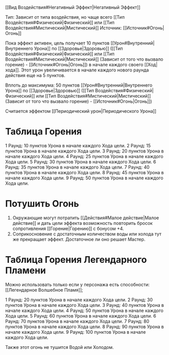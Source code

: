 [[Вид Воздействия#Негативный Эффект|Негативный Эффект]]

Тип: Зависит от типа воздействия, но чаще всего [[Тип Воздействия#Физический|Физический]] или [[Тип Воздействия#Мистический|Мистический]]
Источник: [[Источник#Огонь|Огонь]]

Пока эффект активен, цель получает 10 пунктов [[Урон#Внутренний|Внутреннего Урона]] по [[Здоровье|Здоровью]] ([[Тип Воздействия#Физический|Физический]] или [[Тип Воздействия#Мистический|Мистический]] (Зависит от того что вызвало горение) - [[Источник#Огонь|Огонь]]) в начале каждого своего [[Ход|хода]]. Этот урон увеличивается в начале каждого нового раунда действия еще на 5 пунктов. 

Вплоть до максимума: 50 пунктов [[Урон#Внутренний|Внутреннего Урона]] по [[Здоровье|Здоровью]] ([[Тип Воздействия#Физический|Физический]] или [[Тип Воздействия#Мистический|Мистический]] (Зависит от того что вызвало горение) - [[Источник#Огонь|Огонь]])

Считается эффектом [[Периодический урон|Периодического Урона]]

# Таблица Горения

1 Раунд: 10 пунктов Урона в начале каждого Хода цели.
2 Раунд: 15 пунктов Урона в начале каждого Хода цели.
3 Раунд: 20 пунктов Урона в начале каждого Хода цели. 
4 Раунд: 25 пунктов Урона в начале каждого Хода цели.
5 Раунд: 30 пунктов Урона в начале каждого Хода цели.
6 Раунд: 35 пунктов Урона в начале каждого Хода цели.
7 Раунд: 40 пунктов Урона в начале каждого Хода цели.
8 Раунд: 45 пунктов Урона в начале каждого Хода цели.
9 Раунд: 50 пунктов Урона в начале каждого Хода цели.

# Потушить Огонь

1. Окружающие могут потратить [[Действия#Малое действие|Малое действие]] и дать цели эффекта возможность повторить бросок сопротивления [[Горение|Горению]] с бонусом +4. 
2. Соприкосновение с достаточным количеством воды или холода тут же прекращает эффект. Достаточное ли оно решает Мастер. 

# Таблица Горения Легендарного Пламени

Можно использовать только если у персонажа есть способности: [[Легендарное Волшебное Пламя]];

1 Раунд: 20 пунктов Урона в начале каждого Хода цели.
2 Раунд: 30 пунктов Урона в начале каждого Хода цели.
3 Раунд: 40 пунктов Урона в начале каждого Хода цели. 
4 Раунд: 50 пунктов Урона в начале каждого Хода цели.
5 Раунд: 60 пунктов Урона в начале каждого Хода цели.
6 Раунд: 70 пунктов Урона в начале каждого Хода цели.
7 Раунд: 80 пунктов Урона в начале каждого Хода цели.
8 Раунд: 90 пунктов Урона в начале каждого Хода цели.
9 Раунд: 100 пунктов Урона в начале каждого Хода цели.

Также этот огонь не тушится Водой или Холодом. 